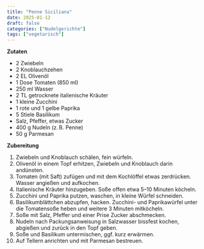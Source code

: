 ```yaml
---
title: "Penne Siciliana"
date: 2025-01-12
draft: false
categories: ["Nudelgerichte"]
tags: ["vegetarisch"]
---
```


<div class="container2col">

  <div class="zutaten">

  **Zutaten**  
  - 2 Zwiebeln  
  - 2 Knoblauchzehen  
  - 2 EL Olivenöl  
  - 1 Dose Tomaten (850 ml)  
  - 250 ml Wasser  
  - 2 TL getrocknete italienische Kräuter  
  - 1 kleine Zucchini  
  - 1 rote und 1 gelbe Paprika  
  - 5 Stiele Basilikum  
  - Salz, Pfeffer, etwas Zucker  
  - 400 g Nudeln (z. B. Penne)  
  - 50 g Parmesan  

  </div>

  <div class="zubereitung">

  **Zubereitung**  
  1. Zwiebeln und Knoblauch schälen, fein würfeln.  
  2. Olivenöl in einem Topf erhitzen, Zwiebeln und Knoblauch darin andünsten.  
  3. Tomaten (mit Saft) zufügen und mit dem Kochlöffel etwas zerdrücken. Wasser angießen und aufkochen.  
  4. Italienische Kräuter hinzugeben. Soße offen etwa 5–10 Minuten köcheln.  
  5. Zucchini und Paprika putzen, waschen, in kleine Würfel schneiden.  
  6. Basilikumblättchen abzupfen, hacken. Zucchini- und Paprikawürfel unter die Tomatensoße heben und weitere 3 Minuten mitköcheln.  
  7. Soße mit Salz, Pfeffer und einer Prise Zucker abschmecken.  
  8. Nudeln nach Packungsanweisung in Salzwasser bissfest kochen, abgießen und zurück in den Topf geben.  
  9. Soße und Basilikum untermischen, ggf. kurz erwärmen.  
  10. Auf Tellern anrichten und mit Parmesan bestreuen.  

  </div>

</div>
